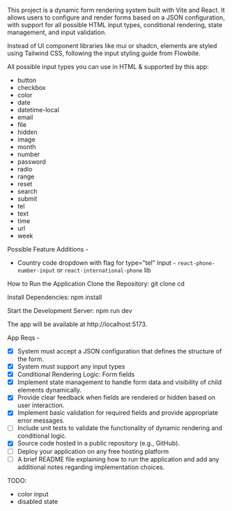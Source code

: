This project is a dynamic form rendering system built with Vite and React. It allows users to configure and render forms based on a JSON configuration, with support for all possible HTML input types, conditional rendering, state management, and input validation.

Instead of UI component libraries like mui or shadcn, elements are styled using Tailwind CSS, following the input styling guide from Flowbite.

All possible input types you can use in HTML & supported by this app:
- button
- checkbox
- color
- date
- datetime-local
- email
- file
- hidden
- image
- month
- number
- password
- radio
- range
- reset
- search
- submit
- tel
- text
- time
- url
- week


Possible Feature Additions - 
- Country code dropdown with flag for type="tel" input - `react-phone-number-input` or `react-international-phone` lib

How to Run the Application
Clone the Repository:
git clone <repository-url>
cd <repository-folder>

Install Dependencies:
npm install

Start the Development Server:
npm run dev

The app will be available at http://localhost:5173.




App Reqs - 
  - [x] System must accept a JSON configuration that defines the structure of the form.
  - [x] System must support any input types
  - [x] Conditional Rendering Logic: Form fields
  - [x] Implement state management to handle form data and visibility of child elements dynamically.
  - [x] Provide clear feedback when fields are rendered or hidden based on user interaction.
  - [x] Implement basic validation for required fields and provide appropriate error messages.
  - [ ] Include unit tests to validate the functionality of dynamic rendering and conditional logic.
  - [x] Source code hosted in a public repository (e.g., GitHub).
  - [ ] Deploy your application on any free hosting platform
  - [ ] A brief README file explaining how to run the application and add any additional notes regarding implementation choices.
  
TODO:
- color input
- disabled state